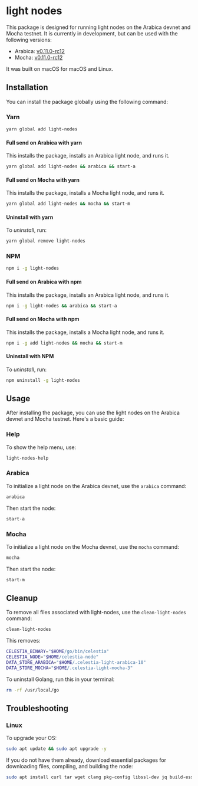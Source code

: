 # light nodes

This package is designed for running light nodes on the Arabica devnet and Mocha testnet. It is currently in development, but can be used with the following versions:

- Arabica: [v0.11.0-rc12](https://github.com/celestiaorg/celestia-node/releases/tag/v0.11.0-rc12)
- Mocha: [v0.11.0-rc12](https://github.com/celestiaorg/celestia-node/releases/tag/v0.11.0-rc12)

It was built on macOS for macOS and Linux.

## Installation

You can install the package globally using the following command:

### Yarn

```bash
yarn global add light-nodes
```

#### Full send on Arabica with yarn

This installs the package, installs an Arabica light node, and runs it.

```bash
yarn global add light-nodes && arabica && start-a
```

#### Full send on Mocha with yarn

This installs the package, installs a Mocha light node, and runs it.

```bash
yarn global add light-nodes && mocha && start-m
```

#### Uninstall with yarn

To _uninstall_, run:

```bash
yarn global remove light-nodes
```

### NPM

```bash
npm i -g light-nodes
```

#### Full send on Arabica with npm

This installs the package, installs an Arabica light node, and runs it.

```bash
npm i -g light-nodes && arabica && start-a
```

#### Full send on Mocha with npm

This installs the package, installs a Mocha light node, and runs it.

```bash
npm i -g add light-nodes && mocha && start-m
```

#### Uninstall with NPM

To _uninstall_, run:

```bash
npm uninstall -g light-nodes
```

## Usage

After installing the package, you can use the light nodes on the Arabica devnet
and Mocha testnet. Here's a basic guide:

### Help

To show the help menu, use:

```bash
light-nodes-help
```

### Arabica

To initialize a light node on the Arabica devnet, use the `arabica` command:

```bash
arabica
```

Then start the node:

```bash
start-a
```

### Mocha

To initialize a light node on the Mocha devnet, use the `mocha` command:

```bash
mocha
```

Then start the node:

```bash
start-m
```

## Cleanup

To remove all files associated with light-nodes, use the `clean-light-nodes` command:

```bash
clean-light-nodes
```

This removes:

```bash
CELESTIA_BINARY="$HOME/go/bin/celestia"
CELESTIA_NODE="$HOME/celestia-node"
DATA_STORE_ARABICA="$HOME/.celestia-light-arabica-10"
DATA_STORE_MOCHA="$HOME/.celestia-light-mocha-3"
```

To uninstall Golang, run this in your terminal:

```bash
rm -rf /usr/local/go
```

<!-- To remove all files associated with light-nodes in a custom base path, use the `clean-light-nodes` command followed by the path:

```bash
clean-light-nodes /path/to/custom/basepath
``` -->
## Troubleshooting

### Linux

To upgrade your OS:

```bash
sudo apt update && sudo apt upgrade -y
```

If you do not have them already, download essential packages for downloading files, compiling, and building the node:

```bash
sudo apt install curl tar wget clang pkg-config libssl-dev jq build-essential git make ncdu -y
```
